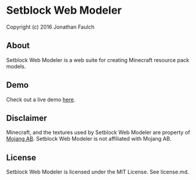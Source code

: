 Setblock Web Modeler
====================

Copyright (c) 2016 Jonathan Faulch

About
-----

Setblock Web Modeler is a web suite for creating Minecraft resource pack models.

Demo
----

Check out a live demo [here](https://thejonwithnoh.github.io/SetblockWebModeler/).

Disclaimer
----------

Minecraft, and the textures used by Setblock Web Modeler are property of
[Mojang AB](https://mojang.com/).  Setblock Web Modeler is not affiliated with
Mojang AB.

License
-------

Setblock Web Modeler is licensed under the MIT License.  See license.md.